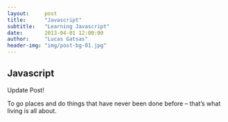 ```yaml
---
layout:     post
title:      "Javascript"
subtitle:   "Learning Javascript"
date:       2013-04-01 12:00:00
author:     "Lucas Gatsas"
header-img: "img/post-bg-01.jpg"
---
```



<h2 class="section-heading">Javascript</h2>

Update Post!

<span class="caption text-muted">To go places and do things that have never been done before – that’s what living is all about.</span>

